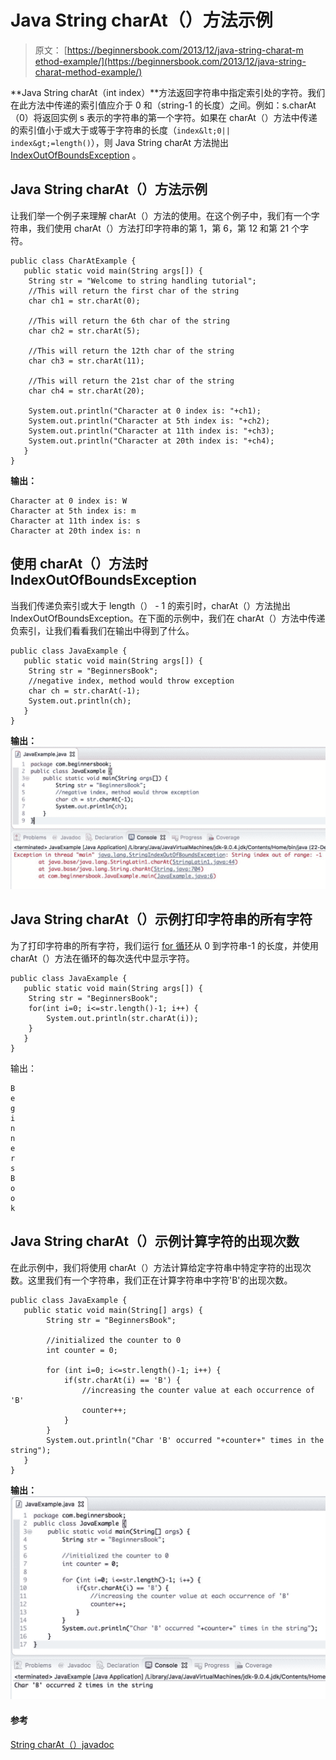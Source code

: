 # Java String charAt（）方法示例

> 原文： [https://beginnersbook.com/2013/12/java-string-charat-m​​ethod-example/](https://beginnersbook.com/2013/12/java-string-charat-method-example/)

**Java String charAt（int index）**方法返回字符串中指定索引处的字符。我们在此方法中传递的索引值应介于 0 和（string-1 的长度）之间。例如：s.charAt（0）将返回实例 s 表示的字符串的第一个字符。如果在 charAt（）方法中传递的索引值小于或大于或等于字符串的长度（`index&lt;0|| index&gt;=length()`），则 Java String charAt 方法抛出 [IndexOutOfBoundsException](https://docs.oracle.com/javase/7/docs/api/java/lang/IndexOutOfBoundsException.html) 。

## Java String charAt（）方法示例

让我们举一个例子来理解 charAt（）方法的使用。在这个例子中，我们有一个字符串，我们使用 charAt（）方法打印字符串的第 1，第 6，第 12 和第 21 个字符。

```
public class CharAtExample {
   public static void main(String args[]) {
	String str = "Welcome to string handling tutorial";
	//This will return the first char of the string
	char ch1 = str.charAt(0);

	//This will return the 6th char of the string
	char ch2 = str.charAt(5);

	//This will return the 12th char of the string
	char ch3 = str.charAt(11);

	//This will return the 21st char of the string
	char ch4 = str.charAt(20);

	System.out.println("Character at 0 index is: "+ch1);
	System.out.println("Character at 5th index is: "+ch2);
	System.out.println("Character at 11th index is: "+ch3);
	System.out.println("Character at 20th index is: "+ch4);
   }
}
```

**输出：**

```
Character at 0 index is: W
Character at 5th index is: m
Character at 11th index is: s
Character at 20th index is: n
```

## 使用 charAt（）方法时 IndexOutOfBoundsException

当我们传递负索引或大于 length（） - 1 的索引时，charAt（）方法抛出 IndexOutOfBoundsException。在下面的示例中，我们在 charAt（）方法中传递负索引，让我们看看我们在输出中得到了什么。

```
public class JavaExample {
   public static void main(String args[]) {
	String str = "BeginnersBook";
	//negative index, method would throw exception
	char ch = str.charAt(-1);
	System.out.println(ch);
   }
}

```

**输出：**
![Java String charAt method](img/d93232d6e2940a32f9384de24b1060cb.jpg)

## Java String charAt（）示例打印字符串的所有字符

为了打印字符串的所有字符，我们运行 [for 循环](https://beginnersbook.com/2015/03/for-loop-in-java-with-example/)从 0 到字符串-1 的长度，并使用 charAt（）方法在循环的每次迭代中显示字符。

```
public class JavaExample {
   public static void main(String args[]) {
	String str = "BeginnersBook";
	for(int i=0; i<=str.length()-1; i++) {
		System.out.println(str.charAt(i));
	}
   }
}
```

输出：

```
B
e
g
i
n
n
e
r
s
B
o
o
k
```

## Java String charAt（）示例计算字符的出现次数

在此示例中，我们将使用 charAt（）方法计算给定字符串中特定字符的出现次数。这里我们有一个字符串，我们正在计算字符串中字符'B'的出现次数。

```
public class JavaExample {
   public static void main(String[] args) {  
        String str = "BeginnersBook"; 

        //initialized the counter to 0
        int counter = 0;  

        for (int i=0; i<=str.length()-1; i++) {  
            if(str.charAt(i) == 'B') { 
            	//increasing the counter value at each occurrence of 'B'
                counter++;  
            }  
        }  
        System.out.println("Char 'B' occurred "+counter+" times in the string");  
   }  
}
```

**输出：**
![Java String charAt() example](img/320bc8a455db9a8cc78a80ea76cb7f47.jpg)

#### 参考

[String charAt（）javadoc](https://docs.oracle.com/javase/7/docs/api/java/lang/String.html#charAt(int))